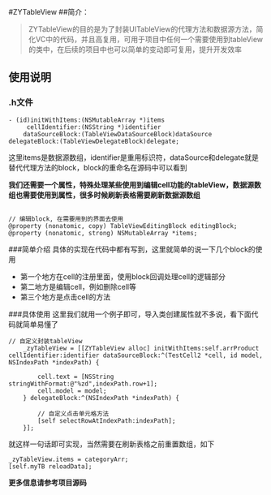 #ZYTableView
##简介：
> ZYTableView的目的是为了封装UITableView的代理方法和数据源方法，简化VC中的代码，并且高复用，可用于项目中任何一个需要使用到tableView的类中，在后续的项目中也可以简单的变动即可复用，提升开发效率

## 使用说明
### .h文件

```
- (id)initWithItems:(NSMutableArray *)items     cellIdentifier:(NSString *)identifier    dataSourceBlock:(TableViewDataSourceBlock)dataSourcedelegateBlock:(TableViewDelegateBlock)delegate;```
这里items是数据源数组，identifier是重用标识符，dataSource和delegate就是替代代理方法的block，block的重命名在源码中可以看到
**我们还需要一个属性，特殊处理某些使用到编辑cell功能的tableView，数据源数组也需要使用到属性，很多时候刷新表格需要刷新数据源数组**
```
// 编辑block, 在需要用到的界面去使用@property (nonatomic, copy) TableViewEditingBlock editingBlock;@property (nonatomic, strong) NSMutableArray *items;```
###简单介绍
具体的实现在代码中都有写到，这里就简单的说一下几个block的使用

* 第一个地方在cell的注册里面，使用block回调处理cell的逻辑部分
* 第二地方是编辑cell，例如删除cell等
* 第三个地方是点击cell的方法

###具体使用
这里我们就用一个例子即可，导入类创建属性就不多说，看下面代码就简单易懂了

```
// 自定义封装tableView    _zyTableView = [[ZYTableView alloc] initWithItems:self.arrProduct cellIdentifier:identifier dataSourceBlock:^(TestCell2 *cell, id model, NSIndexPath *indexPath) {                cell.text = [NSString stringWithFormat:@"%zd",indexPath.row+1];        cell.model = model;    } delegateBlock:^(NSIndexPath *indexPath) {                // 自定义点击单元格方法        [self selectRowAtIndexPath:indexPath];    }];
```就这样一句话即可实现，当然需要在刷新表格之前重置数组，如下
```_zyTableView.items = categoryArr;[self.myTB reloadData];```
**更多信息请参考项目源码**
